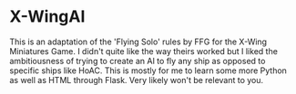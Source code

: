 # X-WingAI
This is an adaptation of the 'Flying Solo' rules by FFG for the X-Wing Miniatures Game.
I didn't quite like the way theirs worked but I liked the ambitiousness of trying to create an AI to fly any ship as opposed to specific ships like HoAC. This is mostly for me to learn some more Python as well as HTML through Flask. Very likely won't be relevant to you.